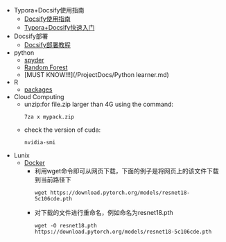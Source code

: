 <!-- _sidebar.md -->

* Typora+Docsify使用指南
  * [Docsify使用指南](/ProjectDocs/Docsify使用指南.md) <!--注意这里是相对路径-->
  * [Typora+Docsify快速入门](/ProjectDocs/Typora+Docsify快速入门.md)
* Docsify部署
  * [Docsify部署教程](/ProjectDocs/Docsify部署教程.md)
* python
  * [spyder](/ProjectDocs/爬虫.md)
  * [Random Forest](/ProjectDocs/RF.md)
  * [MUST KNOW!!!](/ProjectDocs/Python learner.md)
* R
  * [packages](/ProjectDocs/R包.md)
* Cloud Computing
  * unzip:for file.zip larger than 4G using the command:
     ```
     7za x mypack.zip
     ```
  * check the version of cuda:
    ```
    nvidia-smi
    ```
* Lunix
  * [Docker](https://blog.csdn.net/xyl192960/article/details/120246820)
     * 利用wget命令即可从网页下载，下面的例子是将网页上的该文件下载到当前路径下
       ```
       wget https://download.pytorch.org/models/resnet18-5c106cde.pth
       ```
     * 对下载的文件进行重命名，例如命名为resnet18.pth
       ```
       wget -O resnet18.pth https://download.pytorch.org/models/resnet18-5c106cde.pth
       ```

 

